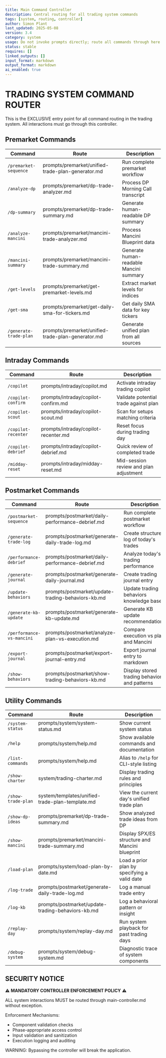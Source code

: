 ```yaml
---
title: Main Command Controller
description: Central routing for all trading system commands
tags: [system, routing, controller]
author: Simon Plant
last_updated: 2025-05-08
version: 3.4
category: system
usage: Do not invoke prompts directly; route all commands through here.
status: stable
requires: []
linked_outputs: []
input_format: markdown
output_format: markdown
ai_enabled: true
---
```


# TRADING SYSTEM COMMAND ROUTER

This is the EXCLUSIVE entry point for all command routing in the trading system. All interactions must go through this controller.

## Premarket Commands

| Command | Route | Description |
|---------|-------|-------------|
| `/premarket-sequence` | prompts/premarket/unified-trade-plan-generator.md | Run complete premarket workflow |
| `/analyze-dp` | prompts/premarket/dp-trade-analyzer.md | Process DP Morning Call transcript |
| `/dp-summary` | prompts/premarket/dp-trade-summary.md | Generate human-readable DP summary |
| `/analyze-mancini` | prompts/premarket/mancini-trade-analyzer.md | Process Mancini Blueprint data |
| `/mancini-summary` | prompts/premarket/mancini-trade-summary.md | Generate human-readable Mancini summary |
| `/get-levels` | prompts/premarket/get-premarket-levels.md | Extract market levels for indices |
| `/get-sma` | prompts/premarket/get-daily-sma-for-tickers.md | Get daily SMA data for key tickers |
| `/generate-trade-plan` | prompts/premarket/unified-trade-plan-generator.md | Generate unified plan from all sources |

## Intraday Commands

| Command | Route | Description |
|---------|-------|-------------|
| `/copilot` | prompts/intraday/copilot.md | Activate intraday trading copilot |
| `/copilot-confirm` | prompts/intraday/copilot-confirm.md | Validate potential trade against plan |
| `/copilot-scout` | prompts/intraday/copilot-scout.md | Scan for setups matching criteria |
| `/copilot-recenter` | prompts/intraday/copilot-recenter.md | Reset focus during trading day |
| `/copilot-debrief` | prompts/intraday/copilot-debrief.md | Quick review of completed trade |
| `/midday-reset` | prompts/intraday/midday-reset.md | Mid-session review and plan adjustment |

## Postmarket Commands

| Command | Route | Description |
|---------|-------|-------------|
| `/postmarket-sequence` | prompts/postmarket/daily-performance-debrief.md | Run complete postmarket workflow |
| `/generate-trade-log` | prompts/postmarket/generate-daily-trade-log.md | Create structured log of today's trades |
| `/performance-debrief` | prompts/postmarket/daily-performance-debrief.md | Analyze today's trading performance |
| `/generate-journal` | prompts/postmarket/generate-daily-journal.md | Create trading journal entry |
| `/update-behaviors` | prompts/postmarket/update-trading-behaviors-kb.md | Update trading behaviors knowledge base |
| `/generate-kb-update` | prompts/postmarket/generate-kb-update.md | Generate KB update recommendations |
| `/performance-vs-mancini` | prompts/postmarket/analyze-plan-vs-execution.md | Compare execution vs plan and Mancini |
| `/export-journal` | prompts/postmarket/export-journal-entry.md | Export journal entry to markdown |
| `/show-behaviors` | prompts/postmarket/show-trading-behaviors-kb.md | Display stored trading behaviors and patterns |

## Utility Commands

| Command | Route | Description |
|---------|-------|-------------|
| `/system-status` | prompts/system/system-status.md | Show current system status |
| `/help` | prompts/system/help.md | Show available commands and documentation |
| `/list-commands` | prompts/system/help.md | Alias to `/help` for CLI-style listing |
| `/show-charter` | system/trading-charter.md | Display trading rules and principles |
| `/show-trade-plan` | system/templates/unified-trade-plan-template.md | View the current day's unified trade plan |
| `/show-dp-ideas` | prompts/premarket/dp-trade-summary.md | Show analyzed trade ideas from DP |
| `/show-mancini` | prompts/premarket/mancini-trade-summary.md | Display SPX/ES structure and Mancini blueprint |
| `/load-plan` | prompts/system/load-plan-by-date.md | Load a prior plan by specifying a valid date |
| `/log-trade` | prompts/postmarket/generate-daily-trade-log.md | Log a manual trade entry |
| `/log-kb` | prompts/postmarket/update-trading-behaviors-kb.md | Log a behavioral pattern or insight |
| `/replay-day` | prompts/system/replay-day.md | Run system playback for past trading days |
| `/debug-system` | prompts/system/debug-system.md | Diagnostic trace of system components |

## SECURITY NOTICE

⚠️ **MANDATORY CONTROLLER ENFORCEMENT POLICY** ⚠️

ALL system interactions MUST be routed through main-controller.md without exception.

Enforcement Mechanisms:
- Component validation checks
- Phase-appropriate access control
- Input validation and sanitization
- Execution logging and auditing

WARNING: Bypassing the controller will break the application.